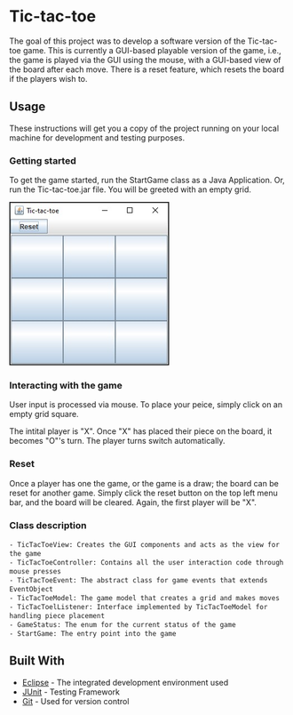 # Tic-tac-toe
The goal of this project was to develop a software version of the Tic-tac-toe game. This is currently a GUI-based playable version of the game, i.e., the game is played via the GUI using the mouse, with a GUI-based view of the board after each move. There is a reset feature, which resets the board if the players wish to.

## Usage
These instructions will get you a copy of the project running on your local machine for development and testing purposes.

### Getting started
To get the game started, run the StartGame class as a Java Application. Or, run the Tic-tac-toe.jar file. You will be greeted with an empty grid.

![picture](Images/InitialBoard.jpg)

### Interacting with the game

User input is processed via mouse. To place your peice, simply click on an empty grid square. 

The intital player is "X". Once "X" has placed their piece on the board, it becomes "O"'s turn. The player turns switch automatically.

### Reset

Once a player has one the game, or the game is a draw; the board can be reset for another game. Simply click the reset button on the top left menu bar, and the board will be cleared. Again, the first player will be "X".

### Class description

```
- TicTacToeView: Creates the GUI components and acts as the view for the game
- TicTacToeController: Contains all the user interaction code through mouse presses
- TicTacToeEvent: The abstract class for game events that extends EventObject
- TicTacToeModel: The game model that creates a grid and makes moves
- TicTacToelListener: Interface implemented by TicTacToeModel for handling piece placement
- GameStatus: The enum for the current status of the game
- StartGame: The entry point into the game
```

## Built With

* [Eclipse](https://www.eclipse.org/downloads/) - The integrated development environment used
* [JUnit](https://junit.org/junit5/) - Testing Framework
* [Git](https://git-scm.com/) - Used for version control
